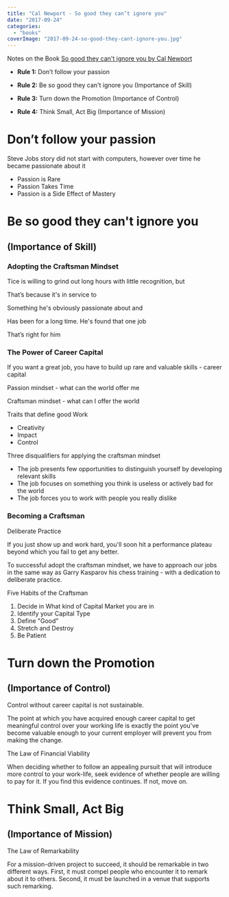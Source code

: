 ```yaml
---
title: "Cal Newport - So good they can’t ignore you"
date: "2017-09-24"
categories: 
  - "books"
coverImage: "2017-09-24-so-good-they-cant-ignore-you.jpg"
---
```


Notes on the Book [So good they can't ignore you by Cal Newport](http://amzn.to/2hslLan "http://amzn.to/2hslLan")

- **Rule 1:** Don’t follow your passion
    
- **Rule 2:** Be so good they can't ignore you (Importance of Skill)
    
- **Rule 3:** Turn down the Promotion (Importance of Control)
    
- **Rule 4:** Think Small, Act Big (Importance of Mission)
    

# Don’t follow your passion

Steve Jobs story did not start with computers, however over time he became passionate about it

- Passion is Rare
- Passion Takes Time
- Passion is a Side Effect of Mastery

# Be so good they can't ignore you

## (Importance of Skill)

### Adopting the Craftsman Mindset

Tice is willing to grind out long hours with little recognition, but

That’s because it's in service to

Something he's obviously passionate about and

Has been for a long time. He's found that one job

That’s right for him

### The Power of Career Capital

If you want a great job, you have to build up rare and valuable skills - career capital

Passion mindset - what can the world offer me

Craftsman mindset - what can I offer the world

Traits that define good Work

- Creativity
- Impact
- Control

Three disqualifiers for applying the craftsman mindset

- The job presents few opportunities to distinguish yourself by developing relevant skills
- The job focuses on something you think is useless or actively bad for the world
- The job forces you to work with people you really dislike

### Becoming a Craftsman

Deliberate Practice

If you just show up and work hard, you'll soon hit a performance plateau beyond which you fail to get any better.

To successful adopt the craftsman mindset, we have to approach our jobs in the same way as Garry Kasparov his chess training - with a dedication to deliberate practice.

Five Habits of the Craftsman

1. Decide in What kind of Capital Market you are in
2. Identify your Capital Type
3. Define "Good"
4. Stretch and Destroy
5. Be Patient

# Turn down the Promotion

## (Importance of Control)

Control without career capital is not sustainable.

The point at which you have acquired enough career capital to get meaningful control over your working life is exactly the point you've become valuable enough to your current employer will prevent you from making the change.

The Law of Financial Viability

When deciding whether to follow an appealing pursuit that will introduce more control to your work-life, seek evidence of whether people are willing to pay for it. If you find this evidence continues. If not, move on.

# Think Small, Act Big

## (Importance of Mission)

The Law of Remarkability

For a mission-driven project to succeed, it should be remarkable in two different ways. First, it must compel people who encounter it to remark about it to others. Second, it must be launched in a venue that supports such remarking.
